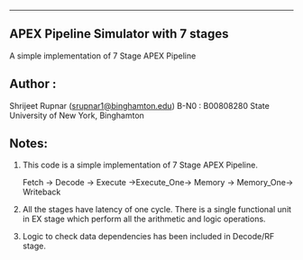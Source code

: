 ---------------------------------------------------------------------------------
APEX Pipeline Simulator with 7 stages
---------------------------------------------------------------------------------
A simple implementation of 7 Stage APEX Pipeline

Author :
---------------------------------------------------------------------------------
Shrijeet Rupnar (srupnar1@binghamton.edu)
B-N0 : B00808280
State University of New York, Binghamton

Notes:
----------------------------------------------------------------------------------
1) This code is a simple implementation of 7 Stage APEX Pipeline.

	 Fetch -> Decode -> Execute ->Execute_One-> Memory -> Memory_One-> Writeback



2) All the stages have latency of one cycle. There is a single functional unit in
	 EX stage which perform all the arithmetic and logic operations.

3) Logic to check data dependencies has been included in Decode/RF stage.